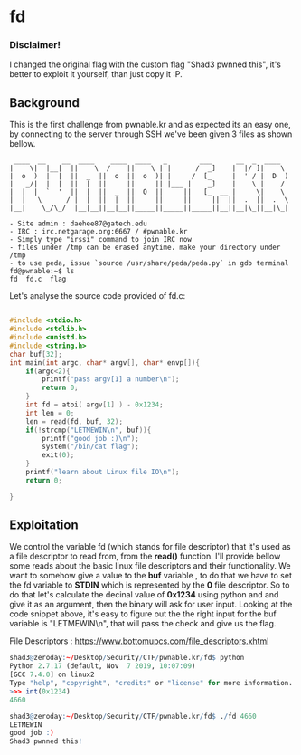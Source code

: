 # fd

### Disclaimer!

I changed the original flag with the custom flag "Shad3 pwnned this", it's better to exploit it yourself,
than just copy it :P.

## Background 

This is the first challenge from pwnable.kr and as expected its an easy one,
by connecting to the server through SSH we've been given 3 files as shown bellow.

```
 ____  __    __  ____    ____  ____   _        ___      __  _  ____  
|    \|  |__|  ||    \  /    ||    \ | |      /  _]    |  |/ ]|    \ 
|  o  )  |  |  ||  _  ||  o  ||  o  )| |     /  [_     |  ' / |  D  )
|   _/|  |  |  ||  |  ||     ||     || |___ |    _]    |    \ |    / 
|  |  |  `  '  ||  |  ||  _  ||  O  ||     ||   [_  __ |     \|    \ 
|  |   \      / |  |  ||  |  ||     ||     ||     ||  ||  .  ||  .  \
|__|    \_/\_/  |__|__||__|__||_____||_____||_____||__||__|\_||__|\_|
                                                                     
- Site admin : daehee87@gatech.edu
- IRC : irc.netgarage.org:6667 / #pwnable.kr
- Simply type "irssi" command to join IRC now
- files under /tmp can be erased anytime. make your directory under /tmp
- to use peda, issue `source /usr/share/peda/peda.py` in gdb terminal
fd@pwnable:~$ ls
fd  fd.c  flag
```

Let's analyse the source code provided of fd.c:

```c

#include <stdio.h>
#include <stdlib.h>
#include <unistd.h>
#include <string.h>
char buf[32];
int main(int argc, char* argv[], char* envp[]){
	if(argc<2){
		printf("pass argv[1] a number\n");
		return 0;
	}
	int fd = atoi( argv[1] ) - 0x1234;
	int len = 0;
	len = read(fd, buf, 32);
	if(!strcmp("LETMEWIN\n", buf)){
		printf("good job :)\n");
		system("/bin/cat flag");
		exit(0);
	}
	printf("learn about Linux file IO\n");
	return 0;

}
```
## Exploitation

We control the variable fd (which stands for file descriptor) that it's used as a file descriptor to read from,
from the **read()** function. I'll provide bellow some reads about the basic linux file descriptors
and their functionality. We want to somehow give a value to the **buf** variable , to do that we have to set
the fd variable to **STDIN** which is represented by the **0** file descriptor. So to do that let's calculate 
the decinal value of **0x1234** using python and and give it as an argument, then the binary will ask
for user input. Looking at the code snippet above, it's easy to figure out the the right input for the 
buf variable is "LETMEWIN\n", that will pass the check and give us the flag. 

File Descriptors : https://www.bottomupcs.com/file_descriptors.xhtml

```r
shad3@zeroday:~/Desktop/Security/CTF/pwnable.kr/fd$ python
Python 2.7.17 (default, Nov  7 2019, 10:07:09) 
[GCC 7.4.0] on linux2
Type "help", "copyright", "credits" or "license" for more information.
>>> int(0x1234)
4660
```
```r
shad3@zeroday:~/Desktop/Security/CTF/pwnable.kr/fd$ ./fd 4660
LETMEWIN
good job :)
Shad3 pwnned this!
```